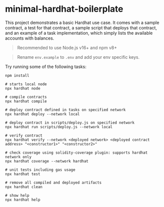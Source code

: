 # minimal-hardhat-boilerplate

This project demonstrates a basic Hardhat use case. It comes with a sample contract, a test for that contract, a sample script that deploys that contract, and an example of a task implementation, which simply lists the available accounts with balances.

> Recommended to use Node.js v16+ and npm v8+

> Rename `env.example` to `.env` and add your env specific keys.

Try running some of the following tasks:

```shell
npm install

# starts local node
npx hardhat node

# compile contracts
npx hardhat compile

# deploy contract defined in tasks on specified network
npx hardhat deploy --network local

# deploy contract in scripts/deploy.js on specified network
npx hardhat run scripts/deploy.js --network local

# verify contract
npx hardhat verify --network <deployed network> <deployed contract address> "<constructor1>" "<constructor2>"

# check coverage using solidity-coverage plugin: supports hardhat network only
npx hardhat coverage --network hardhat

# unit tests including gas usage
npx hardhat test

# remove all compiled and deployed artifacts
npx hardhat clean

# show help
npx hardhat help
```
